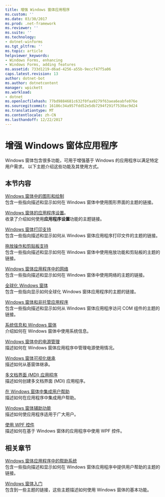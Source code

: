 ```yaml
---
title: 增强 Windows 窗体应用程序
ms.custom: ''
ms.date: 03/30/2017
ms.prod: .net-framework
ms.reviewer: ''
ms.suite: ''
ms.technology:
- dotnet-winforms
ms.tgt_pltfrm: ''
ms.topic: article
helpviewer_keywords:
- Windows Forms, enhancing
- Windows Forms, adding features
ms.assetid: 733d1219-d6ad-4256-a55b-9eccf47f5a06
caps.latest.revision: 13
author: dotnet-bot
ms.author: dotnetcontent
manager: wpickett
ms.workload:
- dotnet
ms.openlocfilehash: 77bd9884681c632f0faa9279f63aea6eabfe076e
ms.sourcegitcommit: 16186c34a957fdd52e5db7294f291f7530ac9d24
ms.translationtype: MT
ms.contentlocale: zh-CN
ms.lasthandoff: 12/22/2017
---
```

# <a name="enhancing-windows-forms-applications"></a>增强 Windows 窗体应用程序
Windows 窗体包含很多功能，可用于增强基于 Windows 的应用程序以满足特定用户需求。 以下主题介绍这些功能及其使用方式。  
  
## <a name="in-this-section"></a>本节内容  
 [Windows 窗体中的图形和绘制](../../../../docs/framework/winforms/advanced/graphics-and-drawing-in-windows-forms.md)  
 包含一些指向描述和显示如何在 Windows 窗体中使用图形界面的主题的链接。  
  
 [Windows 窗体的应用程序设置](../../../../docs/framework/winforms/advanced/application-settings-for-windows-forms.md)。  
 收录了介绍如何使用**应用程序设置**功能的主题链接。  
  
 [Windows 窗体打印支持](../../../../docs/framework/winforms/advanced/windows-forms-print-support.md)  
 包含一些指向描述和显示如何从 Windows 窗体应用程序打印文件的主题的链接。  
  
 [拖放操作和剪贴板支持](../../../../docs/framework/winforms/advanced/drag-and-drop-operations-and-clipboard-support.md)  
 包含一些指向描述和显示如何在 Windows 窗体中使用拖放功能和剪贴板的主题的链接。  
  
 [Windows 窗体应用程序中的网络](../../../../docs/framework/winforms/advanced/networking-in-windows-forms-applications.md)  
 包含一些指向描述和显示如何在 Windows 窗体中使用网络的主题的链接。  
  
 [全球化 Windows 窗体](../../../../docs/framework/winforms/advanced/globalizing-windows-forms.md)  
 包含一些指向显示如何全球化 Windows 窗体应用程序的主题的链接。  
  
 [Windows 窗体和非托管应用程序](../../../../docs/framework/winforms/advanced/windows-forms-and-unmanaged-applications.md)  
 包含一些指向描述和显示如何从 Windows 窗体应用程序访问 COM 组件的主题的链接。  
  
 [系统信息和 Windows 窗体](../../../../docs/framework/winforms/advanced/system-information-and-windows-forms.md)  
 介绍如何在 Windows 窗体中使用系统信息。  
  
 [Windows 窗体中的电源管理](../../../../docs/framework/winforms/advanced/power-management-in-windows-forms.md)  
 描述如何在 Windows 窗体应用程序中管理电源使用情况。  
  
 [Windows 窗体可视化继承](../../../../docs/framework/winforms/advanced/windows-forms-visual-inheritance.md)  
 描述如何从基窗体继承。  
  
 [多文档界面 (MDI) 应用程序](../../../../docs/framework/winforms/advanced/multiple-document-interface-mdi-applications.md)  
 描述如何创建多文档界面 (MDI) 应用程序。  
  
 [在 Windows 窗体中集成用户帮助](../../../../docs/framework/winforms/advanced/integrating-user-help-in-windows-forms.md)  
 描述如何在应用程序中集成用户帮助。  
  
 [Windows 窗体辅助功能](../../../../docs/framework/winforms/advanced/windows-forms-accessibility.md)  
 描述如何使应用程序适用于广大用户。  
  
 [使用 WPF 控件](../../../../docs/framework/winforms/advanced/using-wpf-controls.md)  
 描述如何在基于 Windows 窗体的应用程序中使用 WPF 控件。  
  
## <a name="related-sections"></a>相关章节  
 [Windows 窗体应用程序中的帮助系统](../../../../docs/framework/winforms/advanced/help-systems-in-windows-forms-applications.md)  
 包含一些指向描述和显示如何在 Windows 窗体应用程序中提供用户帮助的主题的链接。  
  
 [Windows 窗体入门](../../../../docs/framework/winforms/getting-started-with-windows-forms.md)  
 包含到一些主题的链接，这些主题描述如何使用 Windows 窗体的基本功能。
